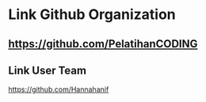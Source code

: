 # Link Github Organization
## https://github.com/PelatihanCODING

## Link User Team
https://github.com/Hannahanif

